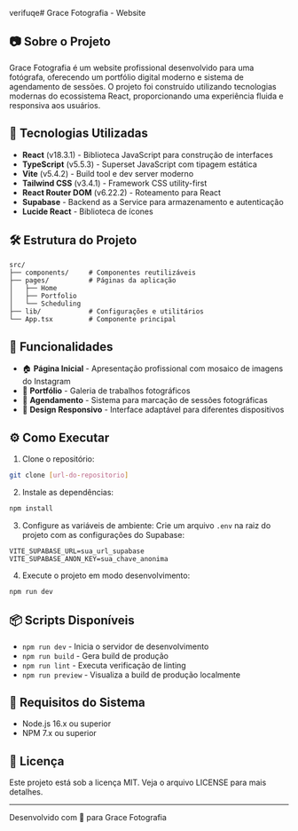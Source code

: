 verifuqe# Grace Fotografia - Website

## 📷 Sobre o Projeto

Grace Fotografia é um website profissional desenvolvido para uma fotógrafa, oferecendo um portfólio digital moderno e sistema de agendamento de sessões. O projeto foi construído utilizando tecnologias modernas do ecossistema React, proporcionando uma experiência fluida e responsiva aos usuários.

## 🚀 Tecnologias Utilizadas

- **React** (v18.3.1) - Biblioteca JavaScript para construção de interfaces
- **TypeScript** (v5.5.3) - Superset JavaScript com tipagem estática
- **Vite** (v5.4.2) - Build tool e dev server moderno
- **Tailwind CSS** (v3.4.1) - Framework CSS utility-first
- **React Router DOM** (v6.22.2) - Roteamento para React
- **Supabase** - Backend as a Service para armazenamento e autenticação
- **Lucide React** - Biblioteca de ícones

## 🛠️ Estrutura do Projeto

```
src/
├── components/     # Componentes reutilizáveis
├── pages/          # Páginas da aplicação
│   ├── Home
│   ├── Portfolio
│   └── Scheduling
├── lib/            # Configurações e utilitários
└── App.tsx         # Componente principal
```

## 🌟 Funcionalidades

- 🏠 **Página Inicial** - Apresentação profissional com mosaico de imagens do Instagram
- 📸 **Portfólio** - Galeria de trabalhos fotográficos
- 📅 **Agendamento** - Sistema para marcação de sessões fotográficas
- 🎨 **Design Responsivo** - Interface adaptável para diferentes dispositivos

## ⚙️ Como Executar

1. Clone o repositório:
```bash
git clone [url-do-repositorio]
```

2. Instale as dependências:
```bash
npm install
```

3. Configure as variáveis de ambiente:
Crie um arquivo `.env` na raiz do projeto com as configurações do Supabase:
```env
VITE_SUPABASE_URL=sua_url_supabase
VITE_SUPABASE_ANON_KEY=sua_chave_anonima
```

4. Execute o projeto em modo desenvolvimento:
```bash
npm run dev
```

## 📦 Scripts Disponíveis

- `npm run dev` - Inicia o servidor de desenvolvimento
- `npm run build` - Gera build de produção
- `npm run lint` - Executa verificação de linting
- `npm run preview` - Visualiza a build de produção localmente

## 🔧 Requisitos do Sistema

- Node.js 16.x ou superior
- NPM 7.x ou superior

## 📝 Licença

Este projeto está sob a licença MIT. Veja o arquivo LICENSE para mais detalhes.

---

Desenvolvido com 💜 para Grace Fotografia